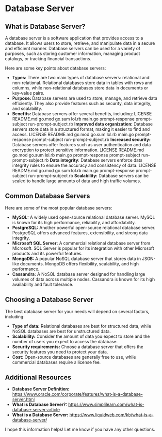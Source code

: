 # Database Server
## What is Database Server?

A database server is a software application that provides access to a database. It allows users to store, retrieve, and manipulate data in a secure and efficient manner. Database servers can be used for a variety of purposes, such as storing customer information, managing product catalogs, or tracking financial transactions.

Here are some key points about database servers:

* **Types:** There are two main types of database servers: relational and non-relational. Relational databases store data in tables with rows and columns, while non-relational databases store data in documents or key-value pairs.
* **Purpose:** Database servers are used to store, manage, and retrieve data efficiently. They also provide features such as security, data integrity, and scalability.
* **Benefits:** Database servers offer several benefits, including:
 LICENSE README.md go.mod go.sum lol.rb main.go prompt-response prompt-subject run-prompt-subject.rb **Improved data organization:** Database servers store data in a structured format, making it easier to find and access.
 LICENSE README.md go.mod go.sum lol.rb main.go prompt-response prompt-subject run-prompt-subject.rb **Increased security:** Database servers offer features such as user authentication and data encryption to protect sensitive information.
 LICENSE README.md go.mod go.sum lol.rb main.go prompt-response prompt-subject run-prompt-subject.rb **Data integrity:** Database servers enforce data integrity rules to ensure the accuracy and consistency of data.
 LICENSE README.md go.mod go.sum lol.rb main.go prompt-response prompt-subject run-prompt-subject.rb **Scalability:** Database servers can be scaled to handle large amounts of data and high traffic volumes.

## Common Database Servers

Here are some of the most popular database servers:

* **MySQL:** A widely used open-source relational database server. MySQL is known for its high performance, reliability, and affordability.
* **PostgreSQL:** Another powerful open-source relational database server. PostgreSQL offers advanced features, extensibility, and strong data integrity.
* **Microsoft SQL Server:** A commercial relational database server from Microsoft. SQL Server is popular for its integration with other Microsoft products and its powerful features.
* **MongoDB:** A popular NoSQL database server that stores data in JSON-like documents. MongoDB offers flexibility, scalability, and high performance.
* **Cassandra:** A NoSQL database server designed for handling large volumes of data across multiple nodes. Cassandra is known for its high availability and fault tolerance.

## Choosing a Database Server

The best database server for your needs will depend on several factors, including:

* **Type of data:** Relational databases are best for structured data, while NoSQL databases are best for unstructured data.
* **Scalability:** Consider the amount of data you expect to store and the number of users you expect to access the database.
* **Security requirements:** Choose a database server that offers the security features you need to protect your data.
* **Cost:** Open-source databases are generally free to use, while commercial databases require a license fee.

## Additional Resources

* **Database Server Definition:** https://www.oracle.com/corporate/features/what-is-a-database-server.html
* **What is Database Server?:** https://www.simplilearn.com/what-is-database-server-article
* **What is a Database Server:** https://www.liquidweb.com/kb/what-is-a-database-server/


I hope this information helps! Let me know if you have any other questions.
